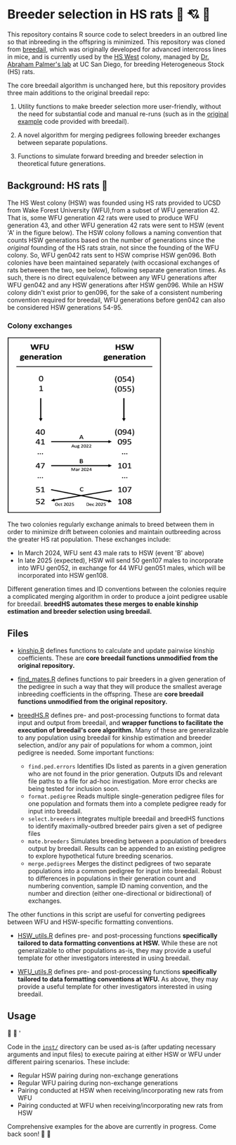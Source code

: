 # Breeder selection in HS rats :rat: :cupid: :rat:

This repository contains R source code to select breeders in an
outbred line so that inbreeding in the offspring is
minimized. This repository was cloned from [breedail](https://github.com/pcarbo/breedail),
which was originally developed for advanced intercross lines in mice, and is currently
used by the [HS West](https://ratgenes.org/) colony, managed by 
[Dr. Abraham Palmer's lab](https://palmerlab.org/) at UC San Diego, for breeding 
Heterogeneous Stock (HS) rats.

The core breedail algorithm is unchanged here, but this repository provides three main 
additions to the original breedail repo:

1. Utility functions to make breeder selection more user-friendly, without the need
for substantial code and manual re-runs (such as in the [original example](code/orig_breedail_example.R) 
code provided with breedail).

2. A novel algorithm for merging pedigrees following breeder exchanges between separate populations.

3. Functions to simulate forward breeding and breeder selection in theoretical future generations.

## Background: HS rats :rat:

The HS West colony (HSW) was founded using HS rats provided to UCSD from Wake Forest University (WFU),from 
a subset of WFU generation 42. That is, some WFU generation 42 rats were used to produce 
WFU generation 43, and other WFU generation 42 rats were sent to HSW (event 'A' in the figure below). 
The HSW colony follows a naming convention that counts HSW generations based on the number of generations since 
the *original* founding of the HS rats strain, not since the founding of the WFU colony. So, WFU gen042 rats sent to
HSW comprise HSW gen096. Both colonies have been maintained separately (with occasional exchanges of rats betweeen 
the two, see below), following separate generation times. As such, there is no direct equivalence between any WFU 
generations after WFU gen042 and any HSW generations after HSW gen096. While an HSW colony didn't exist prior to 
gen096, for the sake of a consistent numbering convention required for breedail, WFU generations before gen042 can 
also be considered HSW generations 54-95. 

### Colony exchanges
<img src="readme_resources/hsw_colony_history_gen107.png" width=350 height=400>

The two colonies regularly exchange animals to breed between them in order to minimize drift between colonies and 
maintain outbreeding across the greater HS rat population. These exchanges include:
- In March 2024, WFU sent 43 male rats to HSW (event 'B' above)
- In late 2025 (expected), HSW will send 50 gen107 males to incorporate into WFU gen052, in exchange for 44 WFU gen051 males, 
which will be incorporated into HSW gen108.

Different generation times and ID conventions between the colonies require a complicated 
merging algorithm in order to produce a joint pedigree usable for breedail. **breedHS automates these merges to 
enable kinship estimation and breeder selection using breedail.**

## Files

* [kinship.R](code/kinship.R) defines functions to calculate and update pairwise kinship coefficients. These are 
**core breedail functions unmodified from the original repository.**

* [find_mates.R](code/find_mates.R) defines functions to pair breeders in a given generation of the pedigree in such 
a way that they will produce the smallest average inbreeding coefficients in the offspring. These are 
**core breedail functions unmodified from the original repository.**

* [breedHS.R](code/breedhs.R) defines pre- and post-processing functions to format data input and output from breedail, and
**wrapper functions to facilitate the execution of breedail's core algorithm.** Many of these are generalizable to any 
population using breedail for kinship estimation and breeder selection, and/or any pair of populations for whom a 
common, joint pedigree is needed. 
Some important functions:
    -   `find.ped.errors` Identifies IDs listed as parents in a given generation who are not found in the prior
    generation. Outputs IDs and relevant file paths to a file for ad-hoc investigation. More error checks are being
    tested for inclusion soon.
    -   `format.pedigree` Reads multiple single-generation pedigree files for one population and formats them into 
    a complete pedigree ready for input into breedail.
    -   `select.breeders` integrates multiple breedail and breedHS functions to identify maximally-outbred breeder 
    pairs given a set of pedigree files
    -   `mate.breeders` Simulates breeding between a population of breeders output by breedail. Results can be 
    appended to an existing pedigree to explore hypothetical future breeding scenarios.
    -   `merge.pedigrees` Merges the distinct pedigrees of two separate populations into a common pedigree for input 
    into breedail. Robust to differences in populations in their generation count and numbering convention, sample ID 
    naming convention, and the number and direction (either one-directional or bidirectional) of exchanges.

The other functions in this script are useful for converting pedigrees between WFU and HSW-specific formatting conventions.

* [HSW_utils.R](code/hsw_utils.R) defines pre- and post-processing functions **specifically tailored to data formatting 
conventions at HSW.** While these are not generalizable to other populations as-is, they may provide a useful 
template for other investigators interested in using breedail. 

* [WFU_utils.R](code/wfu_utils.R) defines pre- and post-processing functions **specifically tailored to data formatting 
conventions at WFU.** As above, they may provide a useful template for other investigators interested in using breedail. 


## Usage
:construction: :construction: '

Code in the [`inst/`](code/inst/) directory can be used as-is (after updating necessary arguments and input files) to execute pairing at either HSW or WFU under different pairing scenarios. These include:
- Regular HSW pairing during non-exchange generations
- Regular WFU pairing during non-exchange generations
- Pairing conducted at HSW when receiving/incorporating new rats from WFU
- Pairing conducted at WFU when receiving/incorporating new rats from HSW

Comprehensive examples for the above are currently in progress. Come back soon!
:construction: :construction: 
